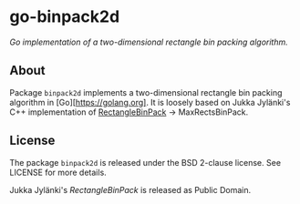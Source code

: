 # go-binpack2d
*Go implementation of a two-dimensional rectangle bin packing algorithm.*

## About

Package `binpack2d` implements a two-dimensional rectangle bin packing algorithm in [Go][https://golang.org]. It is loosely based on Jukka Jylänki's C++ implementation of [RectangleBinPack](https://github.com/juj/RectangleBinPack) -> MaxRectsBinPack.

## License

The package `binpack2d` is released under the BSD 2-clause license. See LICENSE for more details.

Jukka Jylänki's *RectangleBinPack* is released as Public Domain.
